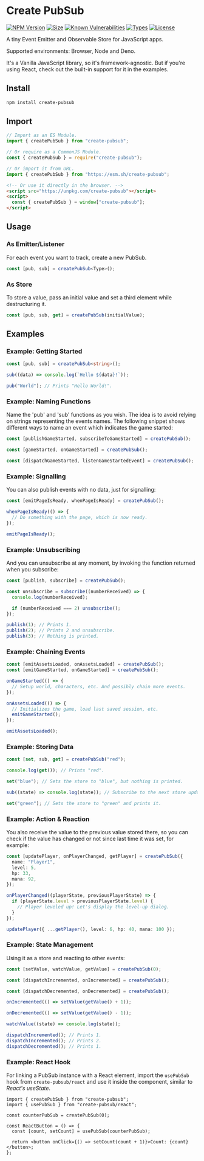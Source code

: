 # Create PubSub

[![NPM Version](https://img.shields.io/npm/v/create-pubsub.svg?style=flat)](https://www.npmjs.org/package/create-pubsub)
[![Size](https://img.shields.io/bundlephobia/minzip/create-pubsub)](https://bundlephobia.com/package/create-pubsub)
[![Known Vulnerabilities](https://snyk.io/test/npm/create-pubsub/badge.svg)](https://snyk.io/test/npm/create-pubsub)
[![Types](https://img.shields.io/npm/types/create-pubsub)](https://www.jsdocs.io/package/create-pubsub#package-index)
[![License](https://img.shields.io/github/license/felladrin/create-pubsub)](http://victor.mit-license.org/)

A tiny Event Emitter and Observable Store for JavaScript apps.

Supported environments: Browser, Node and Deno.

It's a Vanilla JavaScript library, so it's framework-agnostic. But if you're using React, check out the built-in support for it in the examples.

## Install

```sh
npm install create-pubsub
```

## Import

```ts
// Import as an ES Module.
import { createPubSub } from "create-pubsub";
```

```js
// Or require as a CommonJS Module.
const { createPubSub } = require("create-pubsub");
```

```ts
// Or import it from URL.
import { createPubSub } from "https://esm.sh/create-pubsub";
```

```html
<!-- Or use it directly in the browser. -->
<script src="https://unpkg.com/create-pubsub"></script>
<script>
  const { createPubSub } = window["create-pubsub"];
</script>
```

## Usage

### As Emitter/Listener

For each event you want to track, create a new PubSub.

```ts
const [pub, sub] = createPubSub<Type>();
```

### As Store

To store a value, pass an initial value and set a third element while destructuring it.

```ts
const [pub, sub, get] = createPubSub(initialValue);
```

## Examples

### Example: Getting Started

```ts
const [pub, sub] = createPubSub<string>();

sub((data) => console.log(`Hello ${data}!`));

pub("World"); // Prints "Hello World!".
```

### Example: Naming Functions

Name the 'pub' and 'sub' functions as you wish. The idea is to avoid relying
on strings representing the events names. The following snippet shows
different ways to name an event which indicates the game started:

```ts
const [publishGameStarted, subscribeToGameStarted] = createPubSub();

const [gameStarted, onGameStarted] = createPubSub();

const [dispatchGameStarted, listenGameStartedEvent] = createPubSub();
```

### Example: Signalling

You can also publish events with no data, just for signalling:

```ts
const [emitPageIsReady, whenPageIsReady] = createPubSub();

whenPageIsReady(() => {
  // Do something with the page, which is now ready.
});

emitPageIsReady();
```

### Example: Unsubscribing

And you can unsubscribe at any moment, by invoking the function returned when you subscribe:

```ts
const [publish, subscribe] = createPubSub();

const unsubscribe = subscribe((numberReceived) => {
  console.log(numberReceived);

  if (numberReceived === 2) unsubscribe();
});

publish(1); // Prints 1.
publish(2); // Prints 2 and unsubscribe.
publish(3); // Nothing is printed.
```

### Example: Chaining Events

```ts
const [emitAssetsLoaded, onAssetsLoaded] = createPubSub();
const [emitGameStarted, onGameStarted] = createPubSub();

onGameStarted(() => {
  // Setup world, characters, etc. And possibly chain more events.
});

onAssetsLoaded(() => {
  // Initializes the game, load last saved session, etc.
  emitGameStarted();
});

emitAssetsLoaded();
```

### Example: Storing Data

```ts
const [set, sub, get] = createPubSub("red");

console.log(get()); // Prints "red".

set("blue"); // Sets the store to "blue", but nothing is printed.

sub((state) => console.log(state)); // Subscribe to the next store updates.

set("green"); // Sets the store to "green" and prints it.
```

### Example: Action & Reaction

You also receive the value to the previous value stored there, so you can
check if the value has changed or not since last time it was set, for example:

```ts
const [updatePlayer, onPlayerChanged, getPlayer] = createPubSub({
  name: "Player1",
  level: 5,
  hp: 33,
  mana: 92,
});

onPlayerChanged((playerState, previousPlayerState) => {
  if (playerState.level > previousPlayerState.level) {
    // Player leveled up! Let's display the level-up dialog.
  }
});

updatePlayer({ ...getPlayer(), level: 6, hp: 40, mana: 100 });
```

### Example: State Management

Using it as a store and reacting to other events:

```ts
const [setValue, watchValue, getValue] = createPubSub(0);

const [dispatchIncremented, onIncremented] = createPubSub();

const [dispatchDecremented, onDecremented] = createPubSub();

onIncremented(() => setValue(getValue() + 1));

onDecremented(() => setValue(getValue() - 1));

watchValue((state) => console.log(state));

dispatchIncremented(); // Prints 1.
dispatchIncremented(); // Prints 2.
dispatchDecremented(); // Prints 1.
```

### Example: React Hook

For linking a PubSub instance with a React element, import the `usePubSub` hook
from `create-pubsub/react` and use it inside the component, similar to _React's
useState_.

```tsx
import { createPubSub } from "create-pubsub";
import { usePubSub } from "create-pubsub/react";

const counterPubSub = createPubSub(0);

const ReactButton = () => {
  const [count, setCount] = usePubSub(counterPubSub);

  return <button onClick={() => setCount(count + 1)}>Count: {count}</button>;
};
```
